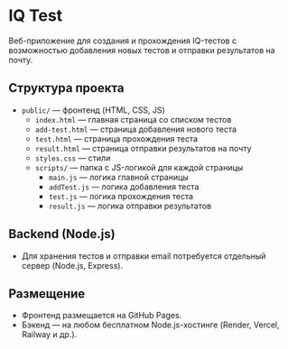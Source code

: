 # IQ Test

Веб-приложение для создания и прохождения IQ-тестов с возможностью добавления новых тестов и отправки результатов на почту.

## Структура проекта

- `public/` — фронтенд (HTML, CSS, JS)
  - `index.html` — главная страница со списком тестов
  - `add-test.html` — страница добавления нового теста
  - `test.html` — страница прохождения теста
  - `result.html` — страница отправки результатов на почту
  - `styles.css` — стили
  - `scripts/` — папка с JS-логикой для каждой страницы
    - `main.js` — логика главной страницы
    - `addTest.js` — логика добавления теста
    - `test.js` — логика прохождения теста
    - `result.js` — логика отправки результатов

## Backend (Node.js)
- Для хранения тестов и отправки email потребуется отдельный сервер (Node.js, Express).

## Размещение
- Фронтенд размещается на GitHub Pages.
- Бэкенд — на любом бесплатном Node.js-хостинге (Render, Vercel, Railway и др.). 